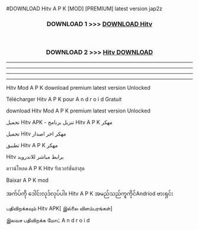 #DOWNLOAD Hitv  A P K [MOD] [PREMIUM] latest version jap2z



<div align="center">

<h3>DOWNLOAD 1 >>> <a href="https://teeasianyam.web.app?sq=Hitv ">DOWNLOAD Hitv  </a></h3><br>

<h3>DOWNLOAD 2 >>> <a href="https://teeasianyam.web.app?sq=Hitv  ">Hitv   DOWNLOAD </a></h3>

</div>


----------------------------------------------------------

----------------------------------------------------------

----------------------------------------------------------

----------------------------------------------------------


Hitv   Mod A P K download premium latest version Unlocked

Télécharger Hitv   A P K pour A n d r o i d Gratuit

download Hitv   Mod A P K premium latest version Unlocked

تحميل Hitv   APK - تنزيل برنامج Hitv   A P K مهكر

تحميل Hitv   مهكر اخر اصدار

تطبيق Hitv   A P K مهكر

Hitv   برابط مباشر للاندرويد

ดาวน์โหลด A P K Hitv   รับเวอร์ชันล่าสุด

Baixar A P K mod

အက်ပ်ကို ဒေါင်းလုဒ်လုပ်ပါ။ Hitv   A P K အမည်သည်ကူကိုင်Andriod ဗားရှင်း

பதிவிறக்கவும் Hitv   APK[ இல்லை விளம்பரங்கள்] 
 
இலவச பதிவிறக்க மோட் A n d r o i d



